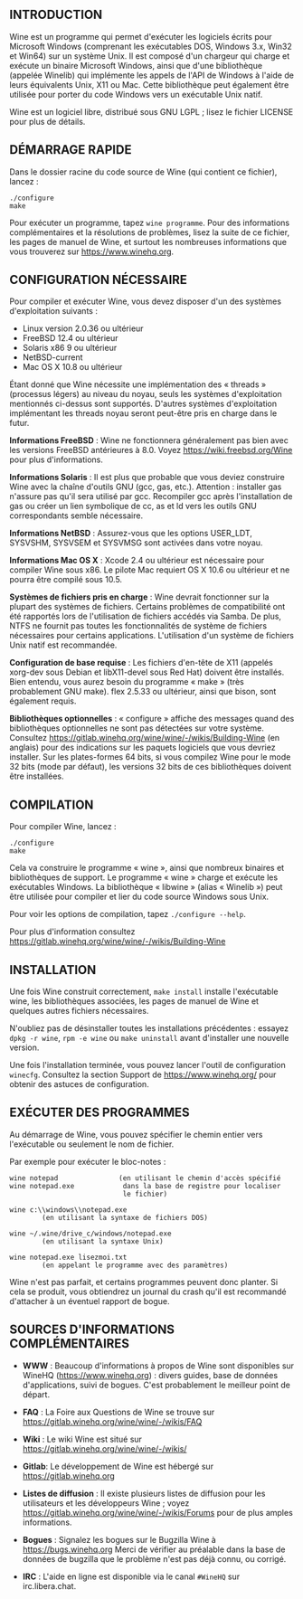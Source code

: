 ## INTRODUCTION

Wine est un programme qui permet d'exécuter les logiciels écrits pour
Microsoft Windows (comprenant les exécutables DOS, Windows 3.x, Win32 et
Win64) sur un système Unix. Il est composé d'un chargeur qui charge et
exécute un binaire Microsoft Windows, ainsi que d'une bibliothèque (appelée
Winelib) qui implémente les appels de l'API de Windows à l'aide de leurs
équivalents Unix, X11 ou Mac. Cette bibliothèque peut également être
utilisée pour porter du code Windows vers un exécutable Unix natif.

Wine est un logiciel libre, distribué sous GNU LGPL ; lisez le fichier
LICENSE pour plus de détails.


## DÉMARRAGE RAPIDE

Dans le dossier racine du code source de Wine (qui contient ce fichier),
lancez :

```
./configure
make
```

Pour exécuter un programme, tapez `wine programme`. Pour des informations
complémentaires et la résolutions de problèmes, lisez la suite de ce
fichier, les pages de manuel de Wine, et surtout les nombreuses
informations que vous trouverez sur https://www.winehq.org.


## CONFIGURATION NÉCESSAIRE

Pour compiler et exécuter Wine, vous devez disposer d'un des systèmes
d'exploitation suivants :

- Linux version 2.0.36 ou ultérieur
- FreeBSD 12.4 ou ultérieur
- Solaris x86 9 ou ultérieur
- NetBSD-current
- Mac OS X 10.8 ou ultérieur

Étant donné que Wine nécessite une implémentation des « threads »
(processus légers) au niveau du noyau, seuls les systèmes d'exploitation
mentionnés ci-dessus sont supportés. D'autres systèmes d'exploitation
implémentant les threads noyau seront peut-être pris en charge dans le
futur.

**Informations FreeBSD** :
  Wine ne fonctionnera généralement pas bien avec les versions FreeBSD
  antérieures à 8.0.  Voyez https://wiki.freebsd.org/Wine pour plus
  d'informations.

**Informations Solaris** :
  Il est plus que probable que vous deviez construire Wine avec la chaîne
  d'outils GNU (gcc, gas, etc.). Attention : installer gas n'assure pas
  qu'il sera utilisé par gcc.  Recompiler gcc après l'installation de gas
  ou créer un lien symbolique de cc, as et ld vers les outils GNU
  correspondants semble nécessaire.

**Informations NetBSD** :
  Assurez-vous que les options USER_LDT, SYSVSHM, SYSVSEM et SYSVMSG sont
  activées dans votre noyau.

**Informations Mac OS X** :
  Xcode 2.4 ou ultérieur est nécessaire pour compiler Wine sous x86.
  Le pilote Mac requiert OS X 10.6 ou ultérieur et ne pourra être
  compilé sous 10.5.

**Systèmes de fichiers pris en charge** :
  Wine devrait fonctionner sur la plupart des systèmes de fichiers.
  Certains problèmes de compatibilité ont été rapportés lors de
  l'utilisation de fichiers accédés via Samba. De plus, NTFS ne fournit pas
  toutes les fonctionnalités de système de fichiers nécessaires pour
  certains applications. L'utilisation d'un système de fichiers Unix natif
  est recommandée.

**Configuration de base requise** :
  Les fichiers d'en-tête de X11 (appelés xorg-dev sous Debian et
  libX11-devel sous Red Hat) doivent être installés.
  Bien entendu, vous aurez besoin du programme « make » (très probablement
  GNU make).
  flex 2.5.33 ou ultérieur, ainsi que bison, sont également requis.

**Bibliothèques optionnelles** :
  « configure » affiche des messages quand des bibliothèques optionnelles
  ne sont pas détectées sur votre système.
  Consultez https://gitlab.winehq.org/wine/wine/-/wikis/Building-Wine
  (en anglais) pour des indications sur les paquets logiciels que vous
  devriez installer.  Sur les plates-formes 64 bits, si vous compilez
  Wine pour le mode 32 bits (mode par défaut), les versions 32 bits de
  ces bibliothèques doivent être installées.


## COMPILATION

Pour compiler Wine, lancez :

```
./configure
make
```

Cela va construire le programme « wine », ainsi que nombreux binaires et
bibliothèques de support.
Le programme « wine » charge et exécute les exécutables Windows.
La bibliothèque « libwine » (alias « Winelib ») peut être utilisée pour
compiler et lier du code source Windows sous Unix.

Pour voir les options de compilation, tapez `./configure --help`.

Pour plus d'information consultez https://gitlab.winehq.org/wine/wine/-/wikis/Building-Wine

## INSTALLATION

Une fois Wine construit correctement, `make install` installe
l'exécutable wine, les bibliothèques associées, les pages de manuel de
Wine et quelques autres fichiers nécessaires.

N'oubliez pas de désinstaller toutes les installations précédentes :
essayez `dpkg -r wine`, `rpm -e wine` ou `make uninstall` avant
d'installer une nouvelle version.

Une fois l'installation terminée, vous pouvez lancer l'outil de
configuration `winecfg`. Consultez la section Support de
https://www.winehq.org/ pour obtenir des astuces de configuration.


## EXÉCUTER DES PROGRAMMES

Au démarrage de Wine, vous pouvez spécifier le chemin entier vers
l'exécutable ou seulement le nom de fichier.

Par exemple pour exécuter le bloc-notes :

```
wine notepad               (en utilisant le chemin d'accès spécifié
wine notepad.exe            dans la base de registre pour localiser
                            le fichier)

wine c:\\windows\\notepad.exe
        (en utilisant la syntaxe de fichiers DOS)

wine ~/.wine/drive_c/windows/notepad.exe
        (en utilisant la syntaxe Unix)

wine notepad.exe lisezmoi.txt
        (en appelant le programme avec des paramètres)
```

Wine n'est pas parfait, et certains programmes peuvent donc planter. Si
cela se produit, vous obtiendrez un journal du crash qu'il est recommandé
d'attacher à un éventuel rapport de bogue.


## SOURCES D'INFORMATIONS COMPLÉMENTAIRES

- **WWW** :	Beaucoup d'informations à propos de Wine sont disponibles sur
        WineHQ (https://www.winehq.org) : divers guides, base de données
        d'applications, suivi de bogues. C'est probablement le meilleur
        point de départ.

- **FAQ** :   La Foire aux Questions de Wine se trouve sur
        https://gitlab.winehq.org/wine/wine/-/wikis/FAQ

- **Wiki** :  Le wiki Wine est situé sur https://gitlab.winehq.org/wine/wine/-/wikis/

- **Gitlab**: Le développement de Wine est hébergé sur https://gitlab.winehq.org

- **Listes de diffusion** :
        Il existe plusieurs listes de diffusion pour les utilisateurs et
        les développeurs Wine ; voyez https://gitlab.winehq.org/wine/wine/-/wikis/Forums pour de
        plus amples informations.

- **Bogues** :
        Signalez les bogues sur le Bugzilla Wine à https://bugs.winehq.org
        Merci de vérifier au préalable dans la base de données de bugzilla
        que le problème n'est pas déjà connu, ou corrigé.

- **IRC** :   L'aide en ligne est disponible via le canal `#WineHQ` sur
        irc.libera.chat.
